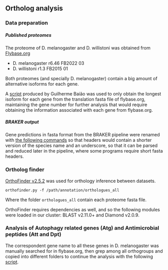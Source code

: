 ## Ortholog analysis

### Data preparation

##### Published proteomes
The proteome of D. melanogaster and D. willistoni was obtained from [Flybase.org](https://flybase.org/)

* D. melanogaster r6.46 FB2022 03    
* D. willistoni r1.3 FB2015 01

Both proteomes (and specially D. melanogaster) contain a big amount of alternative isoforms for each gene.

A [script](https://github.com/mmontonerin/Drosophila_wolbachia_infection_related_genes/blob/main/02_Ortholog_find_and_Phylogenetics/parsing_FB_translation_file.pl) produced by Guilherme Baião was used to only obtain the longest isoform for each gene from the translation fasta file of flybase.org, maintaining the gene number for further analysis that would require obtaining the information associated with each gene from flybase.org.

##### BRAKER output
Gene predictions in fasta format from the BRAKER pipeline were renamed with [the following commands](https://github.com/mmontonerin/Drosophila_wolbachia_infection_related_genes/blob/main/02_Ortholog_find_and_Phylogenetics/rename_braker_output_fasta_headers.sh) so that headers would contain a shorter version of the species name and an underscore, so that it can be parsed and reduced later in the pipeline, where some programs require short fasta headers.   

### Ortholog finder

[OrthoFinder v2.5.2](https://github.com/davidemms/OrthoFinder) was used for orthology inference between datasets.

`orthofinder.py -f /path/annotation/orthologues_all`

Where the folder `orthologues_all` contain each proteome fasta file.

OrthoFinder requires dependencies as well, and so the following modules were loaded in our cluster: BLAST v2.11.0+ and Diamond v2.0.9.

### Analysis of Autophagy related genes (Atg) and Antimicrobial peptides (Att and Dpt)

The correspondent gene name to all these genes in D. melanogaster was manually searched for in flybase.org, then grep among all orthogroups and copied into different folders to continue the analysis with the following [script](https://github.com/mmontonerin/Drosophila_wolbachia_infection_related_genes/blob/main/02_Ortholog_find_and_Phylogenetics/copy_orthogroups_to_folder.sh).
